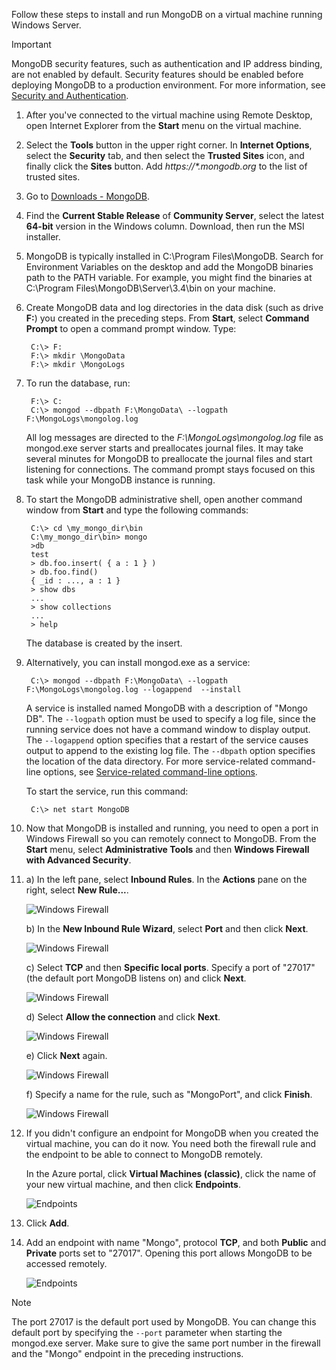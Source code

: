 Follow these steps to install and run MongoDB on a virtual machine running Windows Server.

> [!IMPORTANT]
> MongoDB security features, such as authentication and IP address binding, are not enabled by default. Security features should be enabled before deploying MongoDB to a production environment.  For more information, see [Security and Authentication](http://www.mongodb.org/display/DOCS/Security+and+Authentication).
>
>

1. After you've connected to the virtual machine using Remote Desktop, open Internet Explorer from the **Start** menu on the virtual machine.
2. Select the **Tools** button in the upper right corner.  In **Internet Options**, select the **Security** tab, and then select the **Trusted Sites** icon, and finally click the **Sites** button. Add *https://\*.mongodb.org* to the list of trusted sites.
3. Go to [Downloads - MongoDB](https://www.mongodb.com/download-center#community).
4. Find the **Current Stable Release** of **Community Server**, select the latest **64-bit** version in the Windows column. Download, then run the MSI installer.
5. MongoDB is typically installed in C:\Program Files\MongoDB. Search for Environment Variables on the desktop and add the MongoDB binaries path to the PATH variable. For example, you might find the binaries at C:\Program Files\MongoDB\Server\3.4\bin on your machine.
6. Create MongoDB data and log directories in the data disk (such as drive **F:**) you created in the preceding steps. From **Start**, select **Command Prompt** to open a command prompt window.  Type:

        C:\> F:
        F:\> mkdir \MongoData
        F:\> mkdir \MongoLogs
7. To run the database, run:

        F:\> C:
        C:\> mongod --dbpath F:\MongoData\ --logpath F:\MongoLogs\mongolog.log

    All log messages are directed to the *F:\MongoLogs\mongolog.log* file as mongod.exe server starts and preallocates journal files. It may take several minutes for MongoDB to preallocate the journal files and start listening for connections. The command prompt stays focused on this task while your MongoDB instance is running.
8. To start the MongoDB administrative shell, open another command window from **Start** and type the following commands:

        C:\> cd \my_mongo_dir\bin  
        C:\my_mongo_dir\bin> mongo  
        >db  
        test
        > db.foo.insert( { a : 1 } )  
        > db.foo.find()  
        { _id : ..., a : 1 }  
        > show dbs  
        ...  
        > show collections  
        ...  
        > help  

    The database is created by the insert.
9. Alternatively, you can install mongod.exe as a service:

        C:\> mongod --dbpath F:\MongoData\ --logpath F:\MongoLogs\mongolog.log --logappend  --install

    A service is installed named MongoDB with a description of "Mongo DB". The `--logpath` option must be used to specify a log file, since the running service does not have a command window to display output.  The `--logappend` option specifies that a restart of the service causes output to append to the existing log file.  The `--dbpath` option specifies the location of the data directory. For more service-related command-line options, see [Service-related command-line options][MongoWindowsSvcOptions].

    To start the service, run this command:

        C:\> net start MongoDB
10. Now that MongoDB is installed and running, you need to open a port in Windows Firewall so you can remotely connect to MongoDB.  From the **Start** menu, select **Administrative Tools** and then **Windows Firewall with Advanced Security**.
11. a) In the left pane, select **Inbound Rules**.  In the **Actions** pane on the right, select **New Rule...**.

    ![Windows Firewall][Image1]

    b) In the **New Inbound Rule Wizard**, select **Port** and then click **Next**.

    ![Windows Firewall][Image2]

    c) Select **TCP** and then **Specific local ports**.  Specify a port of "27017" (the default port MongoDB listens on) and click **Next**.

    ![Windows Firewall][Image3]

    d) Select **Allow the connection** and click **Next**.

    ![Windows Firewall][Image4]

    e) Click **Next** again.

    ![Windows Firewall][Image5]

    f) Specify a name for the rule, such as "MongoPort", and click **Finish**.

    ![Windows Firewall][Image6]

12. If you didn't configure an endpoint for MongoDB when you created the virtual machine, you can do it now. You need both the firewall rule and the endpoint to be able to connect to MongoDB remotely.

    In the Azure portal, click **Virtual Machines (classic)**, click the name of your new virtual machine, and then click **Endpoints**.

    ![Endpoints][Image7]

13. Click **Add**.

14. Add an endpoint with name "Mongo", protocol **TCP**, and both **Public** and **Private** ports set to "27017". Opening this port allows MongoDB to be accessed remotely.

    ![Endpoints][Image9]

> [!NOTE]
> The port 27017 is the default port used by MongoDB. You can change this default port by specifying the `--port` parameter when starting the mongod.exe server. Make sure to give the same port number in the firewall and the "Mongo" endpoint in the preceding instructions.
>
>

[MongoDownloads]: http://www.mongodb.org/downloads

[MongoWindowsSvcOptions]: http://www.mongodb.org/display/DOCS/Windows+Service

[Image1]: ./media/install-and-run-mongo-on-win2k8-vm/WinFirewall1.png
[Image2]: ./media/install-and-run-mongo-on-win2k8-vm/WinFirewall2.png
[Image3]: ./media/install-and-run-mongo-on-win2k8-vm/WinFirewall3.png
[Image4]: ./media/install-and-run-mongo-on-win2k8-vm/WinFirewall4.png
[Image5]: ./media/install-and-run-mongo-on-win2k8-vm/WinFirewall5.png
[Image6]: ./media/install-and-run-mongo-on-win2k8-vm/WinFirewall6.png
[Image7]: ./media/install-and-run-mongo-on-win2k8-vm/menusendpointadd.png
<!-- Removed 03/08/2017. Not in new portal. -->
<!-- [Image8]: ./media/install-and-run-mongo-on-win2k8-vm/WinVmAddEndpoint2.png
-->
[Image9]: ./media/install-and-run-mongo-on-win2k8-vm/newendpointdetails.png
